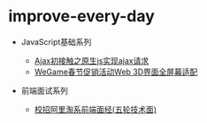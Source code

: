 # improve-every-day

* JavaScript基础系列

    * [Ajax初接触之原生js实现ajax请求](https://github.com/WEBING123/improve-every-day/issues/1)
    * [WeGame春节促销活动Web 3D界面全屏幕适配](https://github.com/WEBING123/improve-every-day/issues/3)

* 前端面试系列

    * [校招阿里淘系前端面经(五轮技术面)](https://github.com/WEBING123/improve-every-day/issues/2)